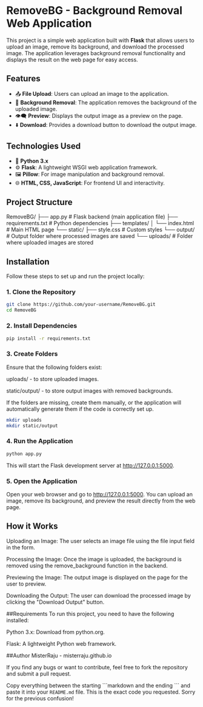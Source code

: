 # RemoveBG - Background Removal Web Application

This project is a simple web application built with **Flask** that allows users to upload an image, remove its background, and download the processed image.
The application leverages background removal functionality and displays the result on the web page for easy access.

## Features
- 📤 **File Upload**: Users can upload an image to the application.
- 🧹 **Background Removal**: The application removes the background of the uploaded image.
- 👁️‍🗨️ **Preview**: Displays the output image as a preview on the page.
- ⬇️ **Download**: Provides a download button to download the output image.

## Technologies Used
- 🐍 **Python 3.x**
- ⚙️ **Flask**: A lightweight WSGI web application framework.
- 🖼️ **Pillow**: For image manipulation and background removal.
- 🌐 **HTML, CSS, JavaScript**: For frontend UI and interactivity.

## Project Structure
RemoveBG/
├── app.py # Flask backend (main application file)
├── requirements.txt # Python dependencies
├── templates/
│ └── index.html # Main HTML page
└── static/
├── style.css # Custom styles
└── output/ # Output folder where processed images are saved
└── uploads/ # Folder where uploaded images are stored

## Installation

Follow these steps to set up and run the project locally:

### 1. Clone the Repository
```bash
git clone https://github.com/your-username/RemoveBG.git
cd RemoveBG
```
### 2. Install Dependencies
```bash
pip install -r requirements.txt
```
### 3. Create Folders
Ensure that the following folders exist:

uploads/ - to store uploaded images.

static/output/ - to store output images with removed backgrounds.

If the folders are missing, create them manually, or the application will automatically generate them if the code is correctly set up.

```bash
mkdir uploads
mkdir static/output
```
### 4. Run the Application
```bash
python app.py
```
This will start the Flask development server at http://127.0.0.1:5000.

### 5. Open the Application
Open your web browser and go to http://127.0.0.1:5000. You can upload an image, remove its background, and preview the result directly from the web page.

## How it Works
Uploading an Image: The user selects an image file using the file input field in the form.

Processing the Image: Once the image is uploaded, the background is removed using the remove_background function in the backend.

Previewing the Image: The output image is displayed on the page for the user to preview.

Downloading the Output: The user can download the processed image by clicking the "Download Output" button.


##Requirements
To run this project, you need to have the following installed:

Python 3.x: Download from python.org.

Flask: A lightweight Python web framework.

##Author
MisterRaju - misterraju.github.io

If you find any bugs or want to contribute, feel free to fork the repository and submit a pull request.

Copy everything between the starting \`\`\`markdown and the ending \`\`\` and paste it into your `README.md` file. This is the exact code you requested. Sorry for the previous confusion!


